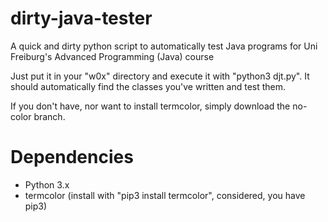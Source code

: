 # dirty-java-tester
A quick and dirty python script to automatically test Java programs for Uni Freiburg's Advanced Programming (Java) course

Just put it in your "w0x" directory and execute it with "python3 djt.py". It should automatically find the classes you've written and test them.

If you don't have, nor want to install termcolor, simply download the no-color branch.

# Dependencies
- Python 3.x
- termcolor (install with "pip3 install termcolor", considered, you have pip3)